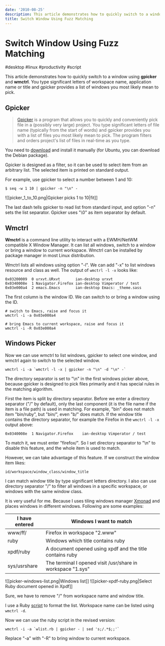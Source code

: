 ```yaml
---
date: '2010-08-25'
description: This article demonstrates how to quickly switch to a window using gpicker and wmctrl.
title: Switch Window Using Fuzz Matching
---
```


# Switch Window Using Fuzz Matching

#desktop #linux #productivity #script

This article demonstrates how to quickly switch to a window using **gpicker**
and **wmctrl**. You type significant letters of workspace name, application name
or title and gpicker provides a list of windows you most likely mean to pick.

<!--more-->

## Gpicker

> [Gpicker][] is a program that allows you to quickly and conveniently pick file
> in a (possibly very large) project. You type significant letters of file name
> (typically from the start of words) and gpicker provides you with a list of
> files you most likely mean to pick. The program filters and orders project's
> list of files in real-time as you type.

You need to [download](http://ftp.twaren.net/Unix/NonGNU/gpicker/) and install
it manually (for Ubuntu, you can download the Debian package).

Gpicker is designed as a filter, so it can be used to select item from an
arbitrary list. The selected item is printed on standard output.

For example, use gpicker to select a number between 1 and 10:

```
$ seq -w 1 10 | gpicker -n "\n" -
```

![[picker_1_to_10.png|Gpicker picks 1 to 10|fit]]


The last dash tells gpicker to read list from standard input, and option "-n"
sets the list separator. Gpicker uses "\0" as item separator by default.

## Wmctrl

**Wmctrl** is a command line utility to interact with a EWMH/NetWM compatible X
Window Manager. It can list all windows, switch to a window or bring a window to
current workspace. Wmctrl can be installed by package manager in most Linux
distribution.

Wmctrl lists all windows using option "-l". We can add "-x" to list windows
resource and class as well. The output of `wmctrl -l -x` looks like:

    0x03200009  0 urxvt.URxvt       ian-desktop urxvt
    0x0340008e  1 Navigator.Firefox ian-desktop Vimperator / test
    0x03e000a4  2 emacs.Emacs       ian-desktop Emacs: _theme.sass

The first column is the window ID. We can switch to or bring a window using the
ID.

    # switch to Emacs, raise and focus it
    wmctrl -i -a 0x03e000a4
    
    # bring Emacs to current workspace, raise and focus it
    wmctrl -i -R 0x03e000a4

## Windows Picker

Now we can use wmctrl to list windows, gpicker to select one window, and
wmctrl again to switch to the selected window.

    wmctrl -i -a `wmctrl -l -x | gpicker -n "\n" -d "\n" -`

The directory separator is set to "\n" in the first windows picker above,
because gpicker is designed to pick files primarily and it has special rules
in the matching algorithm.

First the item is split by directory separator. Before we enter a directory
separator ("/" by default), only the last component (it is the file name if the
item is a file path) is used in matching. For example, "bin" does not match item
"bin/ruby", but "bin/", even "b/" does match. If the window title contains the
directory separator, for example the Firefox in the `wmctrl -l -x` output above:

    0x0340008e  1 Navigator.Firefox    ian-desktop Vimperator / test

To match it, we must enter "firefox/". So I set directory separator to "\n" to
disable this feature, and the whole item is used to match.

However, we can take advantage of this feature. If we construct the window item
likes:

    id/workspace/window_class/window_title

I can match window title by type significant letters directory. I also can
use directory separator "/" to filter all windows in a specific workspace, or
windows with the same window class.

It is very useful for me. Because I uses tiling windows manager
[Xmonad](http://xmonad.org/) and places windows in different windows. Following
are some examples:

| I have entered | Windows I want to match                                     |
| -------------- | ----------------------------------------------------------- |
| www/ff/        | Firefox in workspace "2.www"                                |
| ruby           | Windows which title contains ruby                           |
| xpdf/ruby      | A document opened using xpdf and the title contains ruby    |
| sys/usrshare   | The terminal I opened visit /usr/share in workspace "1.sys" |


![[picker-windows-list.png|Windows list]]
![[picker-xpdf-ruby.png|Select Ruby document opened in Xpdf]]

Sure, we have to remove "/" from workspace name and window title.

I use a Ruby [script](http://gist.github.com/551432) to format the
list. Workspace name can be listed using `wmctrl -d`.

Now we can use the ruby script in the revised version:

    wmctrl -i -a `wlist.rb | gpicker - | sed 's;/.*$;;'`

Replace "-a" with "-R" to bring window to current workspace.

[gpicker]: http://savannah.nongnu.org/projects/gpicker "Gpicker"

